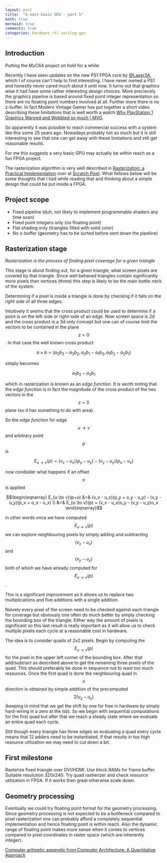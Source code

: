 ```yaml
---
layout: post
title:  "A most basic GPU - part 1"
math: true
mermaid: true
comments: true
categories: hardware rtl verilog gpu
---
```

## Introduction

Putting the MyC64 project on hold for a while.

Recently I have seen updates on the new PS1 FPGA core by
[@Laxer3A](https://twitter.com/laxer3a), which I of course can't help to find
interesting. I have never owned a PS1 and honestly never cared much about it
until now.  It turns out that graphics wise it had have some rather interesting
design choices. More preciecely the graphics pipeline is based around fixed
point integer representation so there are no floating point numbers involved at
all.  Further more there is no z-buffer. In fact Modern Vintage Gamer has put
together a short video describing these limitations that is well worth a watch
[Why PlayStation 1 Graphics Warped and Wobbled so much |
MVG](https://www.youtube.com/watch?v=x8TO-nrUtSI).

So apparently it was possible to reach commercial success with a system like
this some 25 years ago. Nowadays probably not so much but it is still
interesting to see that one can get away with these limitations and still get
reasonable results.

For me this suggests a very basic GPU may actually be within reach as a fun
FPGA project.

The rasterization algorithm is very well described in [Rasterization: a
Practical
Implementation](https://www.scratchapixel.com/lessons/3d-basic-rendering/rasterization-practical-implementation)
over at [Scratch Pixel](https://www.scratchapixel.com/). What follows below
will be some thoughts that I had while reading that and thinking about a simple
design that could be put inside a FPGA.

## Project scope

* Fixed pipeline (duh, not likely to implement programmable shaders any time soon)
* Fixed point integers only (no floating point)
* Flat shading only (triangles filled with solid color)
* No z-buffer (geometry has to be sorted before sent down the pipeline)

## Rasterization stage

*Rasterization is the process of finding pixel coverage for a given triangle*

This stage is about finding out, for a given triangle, what screen pixels are
covered by that triangle. Since well behaved triangles contain significantly
more pixels than vertices (three) this step is likely to be the main bottle
neck of the system.

Determining if a pixel is inside a triangle is done by checking if it falls on
the *right* side of all three edges.

Intuitively it seems that the cross product could be used to determine if a
point is on the left-side or right-side of an edge. Now screen space is 2d and
the cross product is a 3d only concept but one can of course limit the vectors
to be contained in the plane $$ z=0 $$. In that case the well known cross
product

$$ a \times b = (a_2b_3-a_3b_2, a_3b_1-a_1b_3, a_1b_2-a_2b_1) $$

simply becomes

$$ a_1b_2-a_2b_1 $$

which in rasterization is known as an *edge function*. It is worth noting that
the *edge function* is in fact the magnitude of the cross product of the two vectors
in the $$ z=0 $$ plane (so it has something to do with area).

So the *edge function* for edge $$ u \to v $$ and arbitrary point $$ p $$ is

$$ E_{u \to v}(p) =  (v_x - u_x)(p_y - u_y) - (v_y - u_y)(p_x - u_x) $$

now condsider what happens if an offset $$ o $$ is applied

$$\begin{eqnarray}
E_{u \to v}(p+o) &=& (v_x - u_x)(p_y + o_y - u_y) - (v_y - u_y)(p_x + o_x - u_x) \\
                 &=& E_{u \to v}(p) + (v_x - u_x)o_y - (v_y - u_y)o_x
\end{eqnarray}$$

in other words once we have computed $$ E_{u \to v}(p) $$ we can explore
neighbouring pixels by simply adding and subtracting $$ (v_x - u_x) $$ and $$
(v_y - u_y) $$ both of which we have already computed for $$ E_{u \to v}(p) $$.

This is a significant improvement as it allows us to replace two
multiplications and five additions with a single addition.

Naively every pixel of the screen need to be checked against each triangle for
coverage but obviously one often do much better by simply checking the bounding
box of the triangle. Either way the amount of pixels is significant so this
last result is really important as it will allow us to check multiple pixels
each cycle at a reasonable cost in hardware.

The idea is to consider quads of 2x2 pixels. Begin by computing the $$ E_{u \to
v}(p) $$ for the pixel in the upper left corner of the bounding box. After that
add/subtract as described above to get the remaining three pixels of the quad.
This should preferably be done in sequence not to wast too much resources. Once
the first quad is done the neighbouring quad in $$ x $$ direction is obtained
by simple addition of the precomputed $$ 2(v_y - u_y) $$ (keeping in mind that
we get the shift by one for free in hardware by simply hard-wiring in a zero at
the lsb). So we begin with sequential computations for the first quad but after
that we reach a steady state where we evaluate an entire quad each cycle.

Still though every triangle has three edges so evaluating a quad every cycle
means that 12 adders need to be instantiated. If that results in too high
resource utilization we may need to cut down a bit.

## First milestone

Rasterize fixed triangle over DVI/HDMI. Use block RAMs for frame buffer.
Suitable resolution 320x240. Try quad rastierizer and check resource
utilization in FPGA. If it works then great otherwise scale down.

## Geometry processing

Eventually we could try floating point format for the geometry processing.
Since geometry processing is not expected to be a bottleneck compared to pixel
rasterization one can probably afford a completely sequential implementation
and hence floating point is within reach. Also the dynamic range of floating
point makes more sense when it comes to vertices compared to pixel coordinates
in raster space (which are inherently integer).

[Computer aritmetic appendix from Computer Architecture: A Quantitative Approach](https://www.cs.ucf.edu/~dcm/Teaching/CDA5106-Fall2015/Appendices/appendix_j.pdf)

